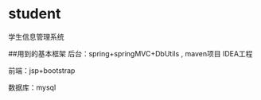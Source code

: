 # student
学生信息管理系统

##用到的基本框架
后台：spring+springMVC+DbUtils , maven项目 IDEA工程

前端：jsp+bootstrap

数据库：mysql
